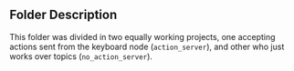 ## Folder Description

This folder was divided in two equally working projects, one accepting actions sent from the keyboard node (`action_server`), and other who just works over topics (`no_action_server`).
